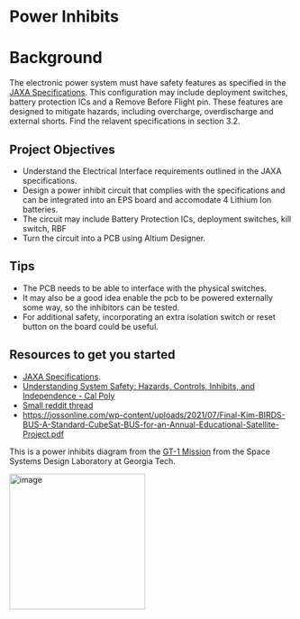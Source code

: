 # Power Inhibits

# Background 
The electronic power system must have safety features as specified in the [JAXA Specifications](https://iss.jaxa.jp/kibouser/library/item/jx-espc_8c_en.pdf).
This configuration may include deployment switches, battery protection ICs and a Remove Before Flight pin. 
These features are designed to mitigate hazards, including overcharge, overdischarge and external shorts. 
Find the relavent specifications in section 3.2.

## Project Objectives
- Understand the Electrical Interface requirements outlined in the JAXA specifications.
- Design a power inhibit circuit that complies with the specifications and can be integrated into an EPS board and
  accomodate 4 Lithium Ion batteries.
- The circuit may include Battery Protection ICs, deployment switches, kill switch, RBF
- Turn the circuit into a PCB using Altium Designer.

## Tips
- The PCB needs to be able to interface with the physical switches.
- It may also be a good idea enable the pcb to be powered externally some way, so the inhibitors can be tested.
- For additional safety, incorporating an extra isolation switch or reset button on the board could be useful.

## Resources to get you started
- [JAXA Specifications](https://iss.jaxa.jp/kibouser/library/item/jx-espc_8c_en.pdf).
- [Understanding System Safety: Hazards, Controls, Inhibits, and Independence - Cal Poly ](http://mstl.atl.calpoly.edu/~workshop/archive/2013/Summer/Day%202/1130-Shaw-UnderstandingSystemSafety.pdf)
- [Small reddit thread](https://www.reddit.com/r/cubesat/comments/ckrglv/rbf_and_kill_switches/)
- https://jossonline.com/wp-content/uploads/2021/07/Final-Kim-BIRDS-BUS-A-Standard-CubeSat-BUS-for-an-Annual-Educational-Satellite-Project.pdf

This is a power inhibits diagram from the [GT-1 Mission](https://digitalcommons.usu.edu/context/smallsat/article/4895/viewcontent/SSC21_P2_48.pdf)
from the Space Systems Design Laboratory at Georgia Tech.

<img width="241" alt="image" src="https://github.com/user-attachments/assets/c5e4926b-61b0-4c78-aa99-bcbee525dccb" />

  
